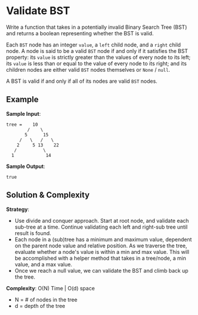 # Validate BST  
Write a function that takes in a potentially invalid Binary Search Tree (BST) and returns a boolean representing whether the BST is valid.  

Each `BST` node has an integer `value`, a `left` child node, and a `right` child node. A node is said to be a valid `BST` node if and only if it satisfies the BST property: its `value` is strictly greater than the values of every node to its left; its `value` is less than or equal to the value of every node to its right; and its children nodes are either valid `BST` nodes themselves or `None` / `null`.  

A BST is valid if and only if all of its nodes are valid `BST` nodes.  

## Example  
__Sample Input__:  
```
tree =    10
        /    \
       5      15
     /   \   /   \
    2     5 13    22
   /          \
  1            14
```
__Sample Output__:  
```
true
```

## Solution & Complexity  
__Strategy__:  
* Use divide and conquer approach. Start at root node, and validate each sub-tree at a time. Continue validating each left and right-sub tree until result is found.  
* Each node in a (sub)tree has a minimum and maximum value, dependent on the parent node value and relative position. As we traverse the tree, evaluate whether a node's value is within a min and max value. This will be accomplished with a helper method that takes in a tree/node, a min value, and a max value.  
* Once we reach a null value, we can validate the BST and climb back up the tree.  

__Complexity__: O(N) Time | O(d) space  
* N = # of nodes in the tree  
* d = depth of the tree